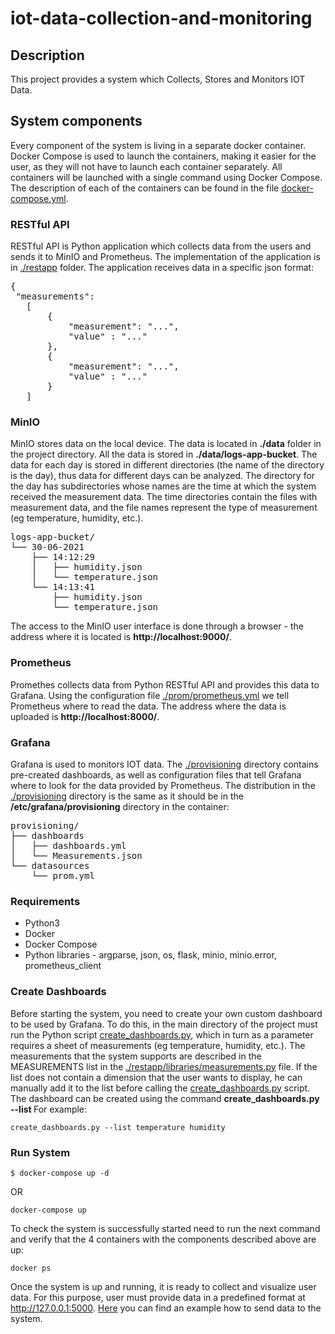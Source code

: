 # iot-data-collection-and-monitoring

## Description
This project provides a system which Collects, Stores and Monitors IOT Data.

## System components
Every component of the system is living in a separate docker container. Docker Compose is used to launch the containers, making it easier for the user, as they will not have to launch each container separately. All containers will be launched with a single command using Docker Compose. The description of each of the containers can be found in the file [docker-compose.yml](https://github.com/PaolinaPP/iot-data-collection-and-monitoring/blob/master/docker-compose.yml).

### RESTful API
RESTful API is Python application which collects data from the users and sends it to MinIO and Prometheus. The implementation of the application is in [./restapp](https://github.com/PaolinaPP/iot-data-collection-and-monitoring/tree/master/restapp) folder. The application receives data in a specific json format:
<pre>
{ 
 "measurements": 
   [
       {
           "measurement": "...",
           "value" : "..."
       },
       {
           "measurement": "...",
           "value" : "..."
       }
   ]
</pre>

### MinIO
MinIO stores data on the local device. The data is located in **./data** folder in the project directory. All the data is stored in **./data/logs-app-bucket**. The data for each day is stored in different directories (the name of the directory is the day), thus data for different days can be analyzed. The directory for the day has subdirectories whose names are the time at which the system received the measurement data. The time directories contain the files with measurement data, and the file names represent the type of measurement (eg temperature, humidity, etc.).
<pre>
logs-app-bucket/
└── 30-06-2021
    ├── 14:12:29
    │   ├── humidity.json
    │   └── temperature.json
    └── 14:13:41
        ├── humidity.json	 
        └── temperature.json
</pre>
The access to the MinIO user interface is done through a browser - the address where it is located is **http://localhost:9000/**.

### Prometheus
Promethes collects data from Python RESTful API and provides this data to Grafana. Using the configuration file [./prom/prometheus.yml](https://github.com/PaolinaPP/iot-data-collection-and-monitoring/blob/master/prom/prometheus.yml) we tell Prometheus where to read the data. The address where the data is uploaded is **http://localhost:8000/**.

### Grafana
Grafana is used to monitors IOT data. The [./provisioning](https://github.com/PaolinaPP/iot-data-collection-and-monitoring/tree/master/provisioning) directory contains pre-created dashboards, as well as configuration files that tell Grafana where to look for the data provided by Prometheus. The distribution in the [./provisioning](https://github.com/PaolinaPP/iot-data-collection-and-monitoring/tree/master/provisioning) directory is the same as it should be in the **/etc/grafana/provisioning** directory in the container:
<pre>
provisioning/ 
├── dashboards 
│   ├── dashboards.yml 
│   └── Measurements.json 
└── datasources 
    └── prom.yml 
</pre>

### Requirements
- Python3
- Docker
- Docker Compose
- Python libraries - argparse, json, os, flask, minio, minio.error, prometheus_client

### Create Dashboards
Before starting the system, you need to create your own custom dashboard to be used by Grafana. To do this, in the main directory of the project must run the Python script [create_dashboards.py](https://github.com/PaolinaPP/iot-data-collection-and-monitoring/blob/master/create_dashboards.py), which in turn as a parameter requires a sheet of measurements (eg temperature, humidity, etc.). The measurements that the system supports are described in the MEASUREMENTS list in the [./restapp/libraries/measurements.py](https://github.com/PaolinaPP/iot-data-collection-and-monitoring/blob/master/restapp/libraries/measurements.py) file. If the list does not contain a dimension that the user wants to display, he can manually add it to the list before calling the [create_dashboards.py](https://github.com/PaolinaPP/iot-data-collection-and-monitoring/blob/master/create_dashboards.py) script.
The dashboard can be created using the command **create_dashboards.py --list <list-of-measurements-separated-by-space>**
For example:
```
create_dashboards.py --list temperature humidity
```

### Run System
```
$ docker-compose up -d
```
OR
```
docker-compose up
```
To check the system is successfully started need to run the next command and verify that the 4 containers with the  components described above are up:
```
docker ps
```
Once the system is up and running, it is ready to collect and visualize user data. For this purpose, user must provide data in a predefined format at http://127.0.0.1:5000. 
[Here](https://github.com/PaolinaPP/iot-data-collection-and-monitoring/blob/master/tests/test-restapi.py) you can find an example how to send data to the system.
